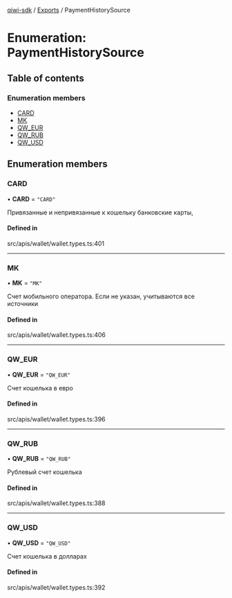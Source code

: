 [qiwi-sdk](../README.md) / [Exports](../modules.md) / PaymentHistorySource

# Enumeration: PaymentHistorySource

## Table of contents

### Enumeration members

- [CARD](PaymentHistorySource.md#card)
- [MK](PaymentHistorySource.md#mk)
- [QW\_EUR](PaymentHistorySource.md#qw_eur)
- [QW\_RUB](PaymentHistorySource.md#qw_rub)
- [QW\_USD](PaymentHistorySource.md#qw_usd)

## Enumeration members

### CARD

• **CARD** = `"CARD"`

Привязанные и непривязанные к кошельку банковские
карты,

#### Defined in

src/apis/wallet/wallet.types.ts:401

___

### MK

• **MK** = `"MK"`

Счет мобильного оператора. Если не указан, учитываются
все источники

#### Defined in

src/apis/wallet/wallet.types.ts:406

___

### QW\_EUR

• **QW\_EUR** = `"QW_EUR"`

Счет кошелька в евро

#### Defined in

src/apis/wallet/wallet.types.ts:396

___

### QW\_RUB

• **QW\_RUB** = `"QW_RUB"`

Рублевый счет кошелька

#### Defined in

src/apis/wallet/wallet.types.ts:388

___

### QW\_USD

• **QW\_USD** = `"QW_USD"`

Счет кошелька в долларах

#### Defined in

src/apis/wallet/wallet.types.ts:392
